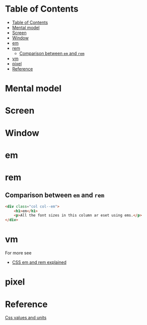 # Table of Contents
- [Table of Contents](#table-of-contents)
- [Mental model](#mental-model)
- [Screen](#screen)
- [Window](#window)
- [em](#em)
- [rem](#rem)
  - [Comparison between ```em``` and ```rem```](#comparison-between-em-and-rem)
- [vm](#vm)
- [pixel](#pixel)
- [Reference](#reference)
# Mental model
# Screen
# Window
# em

# rem
## Comparison between ```em``` and ```rem```
```html
<div class="col col--em">
    <h1>em</h1>
    <p>All the font sizes in this column ar eset using ems.</p>
</div>
```

# vm



For more see 
- [CSS em and rem explained](https://www.youtube.com/watch?v=_-aDOAMmDHI)
# pixel

# Reference
[Css values and units](https://developer.mozilla.org/en-US/docs/Learn/CSS/Building_blocks/Values_and_units)